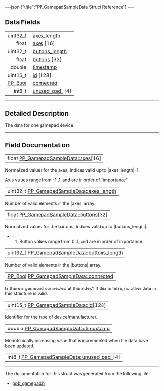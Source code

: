 ---json {"title":"PP\_GamepadSampleData Struct Reference"} ---

Data Fields
-----------

<table><tbody><tr class="odd"><td style="text-align: right;">uint32_t </td><td><a href="/docs/native-client/pepper_dev/c/struct_p_p___gamepad_sample_data#a27e25af2c4d7278951c71d5a71821db5" class="el">axes_length</a></td></tr><tr class="even"><td style="text-align: right;">float </td><td><a href="/docs/native-client/pepper_dev/c/struct_p_p___gamepad_sample_data#a044a97b221c1e87e26ecbd39b584b416" class="el">axes</a> [16]</td></tr><tr class="odd"><td style="text-align: right;">uint32_t </td><td><a href="/docs/native-client/pepper_dev/c/struct_p_p___gamepad_sample_data#ae58bc687fc618e4a957dda7cd087bd58" class="el">buttons_length</a></td></tr><tr class="even"><td style="text-align: right;">float </td><td><a href="/docs/native-client/pepper_dev/c/struct_p_p___gamepad_sample_data#ac9b7def0b695e6009e685b79d883a9a2" class="el">buttons</a> [32]</td></tr><tr class="odd"><td style="text-align: right;">double </td><td><a href="/docs/native-client/pepper_dev/c/struct_p_p___gamepad_sample_data#af832f6af0964f9023d712712a6e3afc7" class="el">timestamp</a></td></tr><tr class="even"><td style="text-align: right;">uint16_t </td><td><a href="/docs/native-client/pepper_dev/c/struct_p_p___gamepad_sample_data#a0a4d0498f6beecb54628a4f1919c48e3" class="el">id</a> [128]</td></tr><tr class="odd"><td style="text-align: right;"><a href="/docs/native-client/pepper_dev/c/group___enums#ga4f272d99be14aacafe08dfd4ef830918" class="el">PP_Bool</a> </td><td><a href="/docs/native-client/pepper_dev/c/struct_p_p___gamepad_sample_data#ae955efce5fcd9de08ab8d4c7f52d0af7" class="el">connected</a></td></tr><tr class="even"><td style="text-align: right;">int8_t </td><td><a href="/docs/native-client/pepper_dev/c/struct_p_p___gamepad_sample_data#a6d8faab2471cbf6133481d7df6c53c3f" class="el">unused_pad_</a> [4]</td></tr></tbody></table>

------------------------------------------------------------------------

<span id="details" class="anchor" style="margin: 0;"></span>

Detailed Description
--------------------

The data for one gamepad device.

------------------------------------------------------------------------

Field Documentation
-------------------

<span id="a044a97b221c1e87e26ecbd39b584b416" class="anchor" style="margin: 0;"></span>

<table><tbody><tr class="odd"><td>float <a href="/docs/native-client/pepper_dev/c/struct_p_p___gamepad_sample_data#a044a97b221c1e87e26ecbd39b584b416" class="el">PP_GamepadSampleData::axes</a>[16]</td></tr></tbody></table>

Normalized values for the axes, indices valid up to |axes\_length|-1.

Axis values range from -1..1, and are in order of "importance".

<span id="a27e25af2c4d7278951c71d5a71821db5" class="anchor" style="margin: 0;"></span>

<table><tbody><tr class="odd"><td>uint32_t <a href="/docs/native-client/pepper_dev/c/struct_p_p___gamepad_sample_data#a27e25af2c4d7278951c71d5a71821db5" class="el">PP_GamepadSampleData::axes_length</a></td></tr></tbody></table>

Number of valid elements in the |axes| array.

<span id="ac9b7def0b695e6009e685b79d883a9a2" class="anchor" style="margin: 0;"></span>

<table><tbody><tr class="odd"><td>float <a href="/docs/native-client/pepper_dev/c/struct_p_p___gamepad_sample_data#ac9b7def0b695e6009e685b79d883a9a2" class="el">PP_GamepadSampleData::buttons</a>[32]</td></tr></tbody></table>

Normalized values for the buttons, indices valid up to |buttons\_length|.

-   1. Button values range from 0..1, and are in order of importance.

<span id="ae58bc687fc618e4a957dda7cd087bd58" class="anchor" style="margin: 0;"></span>

<table><tbody><tr class="odd"><td>uint32_t <a href="/docs/native-client/pepper_dev/c/struct_p_p___gamepad_sample_data#ae58bc687fc618e4a957dda7cd087bd58" class="el">PP_GamepadSampleData::buttons_length</a></td></tr></tbody></table>

Number of valid elements in the |buttons| array.

<span id="ae955efce5fcd9de08ab8d4c7f52d0af7" class="anchor" style="margin: 0;"></span>

<table><tbody><tr class="odd"><td><a href="/docs/native-client/pepper_dev/c/group___enums#ga4f272d99be14aacafe08dfd4ef830918" class="el">PP_Bool</a> <a href="/docs/native-client/pepper_dev/c/struct_p_p___gamepad_sample_data#ae955efce5fcd9de08ab8d4c7f52d0af7" class="el">PP_GamepadSampleData::connected</a></td></tr></tbody></table>

Is there a gamepad connected at this index? If this is false, no other data in this structure is valid.

<span id="a0a4d0498f6beecb54628a4f1919c48e3" class="anchor" style="margin: 0;"></span>

<table><tbody><tr class="odd"><td>uint16_t <a href="/docs/native-client/pepper_dev/c/struct_p_p___gamepad_sample_data#a0a4d0498f6beecb54628a4f1919c48e3" class="el">PP_GamepadSampleData::id</a>[128]</td></tr></tbody></table>

Identifier for the type of device/manufacturer.

<span id="af832f6af0964f9023d712712a6e3afc7" class="anchor" style="margin: 0;"></span>

<table><tbody><tr class="odd"><td>double <a href="/docs/native-client/pepper_dev/c/struct_p_p___gamepad_sample_data#af832f6af0964f9023d712712a6e3afc7" class="el">PP_GamepadSampleData::timestamp</a></td></tr></tbody></table>

Monotonically increasing value that is incremented when the data have been updated.

<span id="a6d8faab2471cbf6133481d7df6c53c3f" class="anchor" style="margin: 0;"></span>

<table><tbody><tr class="odd"><td>int8_t <a href="/docs/native-client/pepper_dev/c/struct_p_p___gamepad_sample_data#a6d8faab2471cbf6133481d7df6c53c3f" class="el">PP_GamepadSampleData::unused_pad_</a>[4]</td></tr></tbody></table>

------------------------------------------------------------------------

The documentation for this struct was generated from the following file:

-   <a href="/docs/native-client/pepper_dev/c/ppb__gamepad_8h/" class="el">ppb_gamepad.h</a>
